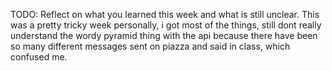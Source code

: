TODO: Reflect on what you learned this week and what is still unclear.
This was a pretty tricky week personally, i got most of the things, still dont really understand the wordy pyramid thing with the api because there have been so many different messages sent on piazza and said in class, which confused me.